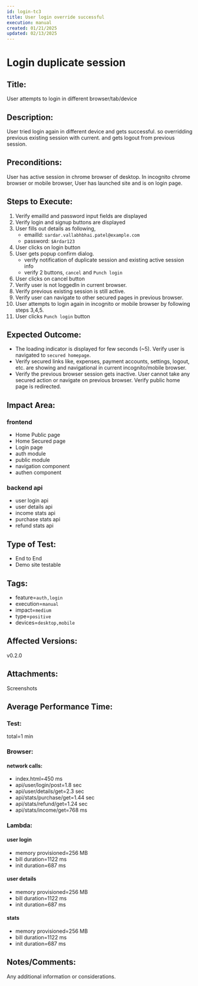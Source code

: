 ```yaml
---
id: login-tc3
title: User login override successful
execution: manual
created: 01/21/2025
updated: 02/13/2025
---
```


# Login duplicate session

## Title:

User attempts to login in different browser/tab/device

## Description:

User tried login again in different device and gets successful. so overridding previous existing session with current. and gets logout from previous session.

## Preconditions:

User has active session in chrome browser of desktop. In incognito chrome browser or mobile browser, User has launched site and is on login page.

## Steps to Execute:

1. Verify emailId and password input fields are displayed
2. Verify login and signup buttons are displayed
3. User fills out details as following,
   - emailId: `sardar.vallabhbhai.patel@example.com`
   - password: `$Ardar123`
4. User clicks on login button
5. User gets popup confirm dialog.
   - verify notification of duplicate session and existing active session info
   - verify 2 buttons, `cancel` and `Punch login`
6. User clicks on cancel button
7. Verify user is not loggedIn in current browser.
8. Verify previous existing session is still active.
9. Verify user can navigate to other secured pages in previous browser.
10. User attempts to login again in incognito or mobile browser by following steps 3,4,5.
11. User clicks `Punch login` button

## Expected Outcome:

- The loading indicator is displayed for few seconds (~5). Verify user is navigated to `secured homepage`.
- Verify secured links like, expenses, payment accounts, settings, logout, etc. are showing and navigational in current incognito/mobile browser.
- Verify the previous browser session gets inactive. User cannot take any secured action or navigate on previous browser. Verify public home page is redirected.

## Impact Area:

### frontend

- Home Public page
- Home Secured page
- Login page
- auth module
- public module
- navigation component
- authen component

### backend api

- user login api
- user details api
- income stats api
- purchase stats api
- refund stats api

## Type of Test:

- End to End
- Demo site testable

## Tags:

- feature=`auth,login`
- execution=`manual`
- impact=`medium`
- type=`positive`
- devices=`desktop,mobile`

## Affected Versions:

v0.2.0

## Attachments:

Screenshots

## Average Performance Time:

### Test:

total=1 min

### Browser:

#### network calls:

- index.html=450 ms
- api/user/login/post=1.8 sec
- api/user/details/get=2.3 sec
- api/stats/purchase/get=1.44 sec
- api/stats/refund/get=1.24 sec
- api/stats/income/get=768 ms

### Lambda:

#### user login

- memory provisioned=256 MB
- bill duration=1122 ms
- init duration=687 ms

#### user details

- memory provisioned=256 MB
- bill duration=1122 ms
- init duration=687 ms

#### stats

- memory provisioned=256 MB
- bill duration=1122 ms
- init duration=687 ms

## Notes/Comments:

Any additional information or considerations.
